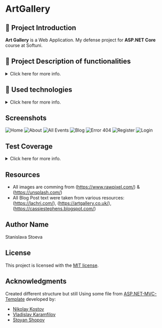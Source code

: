 # ArtGallery

## :art: Project Introduction
**Art Gallery** is a Web Application. 
My defense project for **ASP.NET Core** course at Softuni.

## :pencil: Project Description of functionalities
<details>
<summary> 
    Click here for more info. 
</summary>
  
Art Gallery's main idea is to be an app for booking and sales. A place where regular users can book an exhibition or buy a painting. 2 roles: user and admin.

<strong> User: </strong>
* Can book an exhibition event in the Gallery or buy a painting from the app store.
* Can read Blog Posts and create comments on any Article.
* Cancel booked exhibition events or request orders cancellation. Once a User cancels, an already made order should be approved by the manager.
  
<strong> Admin: </strong>
* Can Create, Edit or delete FAQ.
* Can Create, Edit or delete Events 
* Can Manage Users, Edit, Roles.
  
<strong> :pushpin: Restrictions: </strong>
* Guest Vistors (a user who is not Logged-in) are restricted to browsing through exhibition events and painting in the App Store, also through the Blog Posts, which are available for them to read.
* Users are not allowed to create FAQ, Events, Blog Posts or new Arts for purchases only if they are Administrators.
* Any user can create Comments, make orders or book events as long as it is a Logged-in user. 
* Only Guest visitors are not allowed to create comments, make orders or book events.
* Only admin is allowed to create Blog Posts, Events or Arts.
  
</details>

## :hammer: Used technologies
<details>
<summary> 
    Click here for more info. 
 </summary>
  
* ASP.NET CORE 6.0 MVC
* ASP.NET Core Areas
* Entity Framework [CORE 6.0](https://docs.microsoft.com/en-us/ef/core/)
* Seeder
* AutoMapper
* Cloudinary
* Docker Container (running Web)
* FontAwesome (font icons)
* HTML5
* CSS
* Two-Factor Authentication
* Run some sql query to match user to role
  
</details>

## Screenshots
<img src="https://res.cloudinary.com/dnvg6uuxl/image/upload/v1671199431/app_gallery/Screenshots/Home_j42wok.png" alt="Home">
<img src="https://res.cloudinary.com/dnvg6uuxl/image/upload/v1671199429/app_gallery/Screenshots/About_mbrjdh.png" alt="About">
<img src="https://res.cloudinary.com/dnvg6uuxl/image/upload/v1671708261/app_gallery/Screenshots/All_Events_yf9lmu.png" alt="All Events">
<img src="https://res.cloudinary.com/dnvg6uuxl/image/upload/v1671199431/app_gallery/Screenshots/Blog_sxfl01.png" alt="Blog">
<img src="https://res.cloudinary.com/dnvg6uuxl/image/upload/v1671704376/app_gallery/Screenshots/Error404_jl0dgx.png" alt="Error 404">
<img src="https://res.cloudinary.com/dnvg6uuxl/image/upload/v1671704702/app_gallery/Screenshots/Register_bhd9gs.png" alt="Register">
<img src="https://res.cloudinary.com/dnvg6uuxl/image/upload/v1671704820/app_gallery/Screenshots/Login_rxfgvp.png" alt="Login">

## Test Coverage
<details>
<summary> 
    Click here for more info. 
 </summary>
<img src="https://res.cloudinary.com/dnvg6uuxl/image/upload/v1660657910/app_gallery/test%20coverage/Test_Coverage_Part_1_ipflgg.png" alt="Part1">
<img src="https://res.cloudinary.com/dnvg6uuxl/image/upload/v1660657911/app_gallery/test%20coverage/Test_Coverage_Part_2_wgliji.png" alt="Part2">
<img src="https://res.cloudinary.com/dnvg6uuxl/image/upload/v1660657910/app_gallery/test%20coverage/Test_Coverage_Part_3_pozllh.png" alt="Part3">
<img src="https://res.cloudinary.com/dnvg6uuxl/image/upload/v1660657911/app_gallery/test%20coverage/Test_Coverage_Part_4_se9zim.png" alt="Part4">
</details>

## Resources

* All images are comming from (https://www.rawpixel.com/) & (https://unsplash.com/)
* All Blog Post text were taken from various resources:
   (https://lachri.com/),
   (https://artgallery.co.uk/),
   (https://cassiestephens.blogspot.com/)
   
## Author Name 
Stanislava Stoeva

## License
This project is licensed with the [MIT license](LICENSE).

## Acknowledgments
Created different structure but still Using some file from [ASP.NET-MVC-Template](https://github.com/NikolayIT/ASP.NET-MVC-Template) developed by:
- [Nikolay Kostov](https://github.com/NikolayIT)
- [Vladislav Karamfilov](https://github.com/vladislav-karamfilov)
- [Stoyan Shopov](https://github.com/StoyanShopov)

